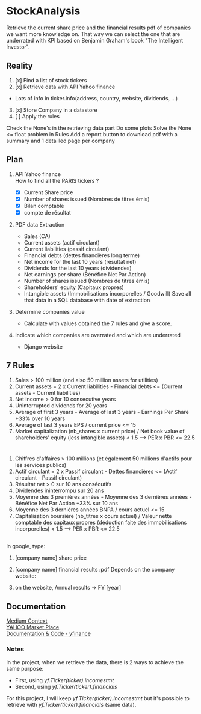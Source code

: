 # StockAnalysis
Retrieve the current share price and the financial results pdf of companies we want more knowledge on. That way we can select the one that are underrated with KPI based on Benjamin Graham's book "The Intelligent Investor".


## Reality 
1. [x] Find a list of stock tickers  
2. [x] Retrieve data with API Yahoo finance  
 - Lots of info in ticker.info(address, country, website, dividends, ...)  
3. [x] Store Company in a datastore  
4. [ ] Apply the rules

Check the None's in the retrieving data part
Do some plots 
Solve the None <= float problem in Rules
Add a report button to download pdf with a summary and 1 detailled page per company 

## Plan 
1. API Yahoo finance  
How to find all the PARIS tickers ? 
    - [x] Current Share price
    - [x] Number of shares issued (Nombres de titres émis) 
    - [x] Bilan comptable  
    - [x] compte de résultat

2. PDF data Extraction
    - Sales (CA)
    - Current assets (actif circulant)
    - Current liabilities (passif circulant)
    - Financial debts (dettes financières long terme)
    - Net income for the last 10 years (résultat net)
    - Dividends for the last 10 years (dividendes)
    - Net earnings per share (Bénéfice Net Par Action)
    - Number of shares issued (Nombres de titres émis)
    - Shareholders' equity (Capitaux propres)
    - Intangible assets (Immobilisations incorporelles / Goodwill)
Save all that data in a SQL database with date of extraction

3. Determine companies value
    - Calculate with values obtained the 7 rules and give a score.
    
4. Indicate which companies are overrated and which are underrated
    - Django website

## 7 Rules
1. Sales > 100 million (and also 50 million assets for utilities)
2. Current assets = 2 x Current liabilities - Financial debts <= (Current assets - Current liabilities)
3. Net income > 0 for 10 consecutive years
4. Uninterrupted dividends for 20 years
5. Average of first 3 years - Average of last 3 years - Earnings Per Share +33% over 10 years
6. Average of last 3 years EPS / current price <= 15
7. Market capitalization (nb_shares x current price) / Net book value of shareholders' equity (less intangible assets) < 1.5
--> PER x PBR <= 22.5

# 
1. Chiffres d'affaires > 100 millions (et également 50 millions d'actifs pour les services publics)
2. Actif circulant = 2 x Passif circulant - Dettes financières <= (Actif circulant - Passif circulant)
3. Résultat net > 0 sur 10 ans consécutifs
4. Dividendes ininterrompu sur 20 ans
5. Moyenne des 3 premières années - Moyenne des 3 dernières années - Bénéfice Net Par Action +33% sur 10 ans
6. Moyenne des 3 dernières années BNPA / cours actuel <= 15
7. Capitalisation boursière (nb_titres x cours actuel) / Valeur nette comptable  des capitaux propres (déduction faite des immobilisations incorporelles) < 1.5
--> PER x PBR <= 22.5

## 
In google, type:
1. [company name] share price

1. [company name] financial results :pdf
Depends on the company website:
2. on the website, Annual results -> FY [year] 

## Documentation
[Medium Context](https://medium.com/@aguimarneto/python-stock-price-apis-e67d5310f6e3)  
[YAHOO Market Place](https://fr.aide.yahoo.com/kb/SLN2310.html#/)  
[Documentation & Code - yfinance](https://github.com/ranaroussi/yfinance/tree/main)  

### Notes
In the project, when we retrieve the data, there is 2 ways to achieve the same purpose:  
- First, using *yf.Ticker(ticker).incomestmt*  
- Second, using *yf.Ticker(ticker).financials*  

For this project, I will keep *yf.Ticker(ticker).incomestmt* but it's possible to retrieve with *yf.Ticker(ticker).financials* (same data).  